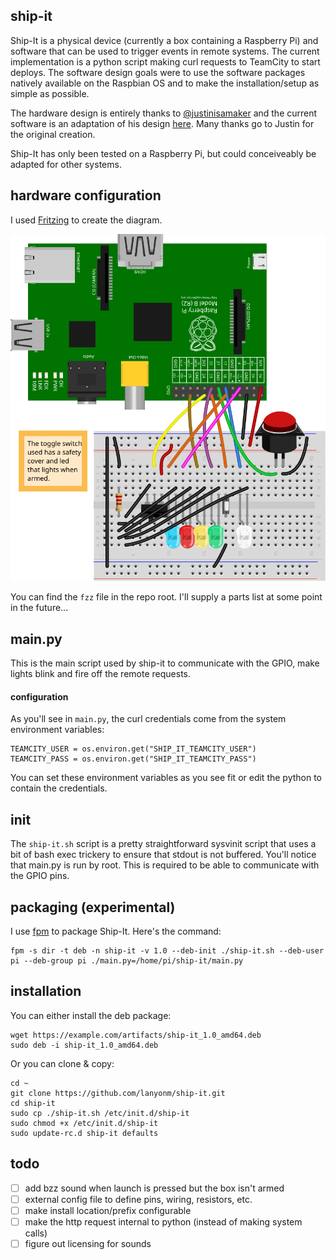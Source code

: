 ship-it
-------
Ship-It is a physical device (currently a box containing a Raspberry Pi) and software that can be used to trigger events in remote systems.  The current implementation is a python script making curl requests to TeamCity to start deploys.  The software design goals were to use the software packages natively available on the Raspbian OS and to make the installation/setup as simple as possible.

The hardware design is entirely thanks to [@justinisamaker](https://twitter.com/justinisamaker) and the current software is an adaptation of his design [here](https://github.com/justinisamaker/raspberrypi/tree/master/teamcityLaunchButton).  Many thanks go to Justin for the original creation.

Ship-It has only been tested on a Raspberry Pi, but could conceiveably be adapted for other systems.

hardware configuration
----------------------
I used [Fritzing](http://fritzing.org/) to create the diagram.

![wiring diagram](wiring-diagram.svg)

You can find the `fzz` file in the repo root.  I'll supply a parts list at some point in the future...

main.py
-------
This is the main script used by ship-it to communicate with the GPIO, make lights blink and fire off the remote requests.

#### configuration
As you'll see in `main.py`, the curl credentials come from the system environment variables:

	TEAMCITY_USER = os.environ.get("SHIP_IT_TEAMCITY_USER")
	TEAMCITY_PASS = os.environ.get("SHIP_IT_TEAMCITY_PASS")

You can set these environment variables as you see fit or edit the python to contain the credentials.

init
----
The `ship-it.sh` script is a pretty straightforward sysvinit script that uses a bit of bash exec trickery to ensure that stdout is not buffered.  You'll notice that main.py is run by root.  This is required to be able to communicate with the GPIO pins.

packaging (experimental)
---------
I use [fpm](https://github.com/jordansissel/fpm) to package Ship-It.  Here's the command:

	fpm -s dir -t deb -n ship-it -v 1.0 --deb-init ./ship-it.sh --deb-user pi --deb-group pi ./main.py=/home/pi/ship-it/main.py

installation
------------
You can either install the deb package:

	wget https://example.com/artifacts/ship-it_1.0_amd64.deb
	sudo deb -i ship-it_1.0_amd64.deb

Or you can clone & copy:

	cd ~
	git clone https://github.com/lanyonm/ship-it.git
	cd ship-it
	sudo cp ./ship-it.sh /etc/init.d/ship-it
	sudo chmod +x /etc/init.d/ship-it
	sudo update-rc.d ship-it defaults

todo
----
- [ ] add bzz sound when launch is pressed but the box isn't armed
- [ ] external config file to define pins, wiring, resistors, etc.
- [ ] make install location/prefix configurable
- [ ] make the http request internal to python (instead of making system calls)
- [ ] figure out licensing for sounds
